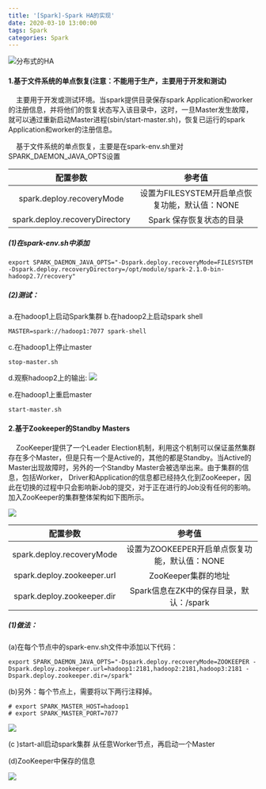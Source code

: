 ```yaml
---
title: '[Spark]-Spark HA的实现'
date: 2020-03-10 13:00:00
tags: Spark
categories: Spark
---
```

![分布式的HA](https://imgconvert.csdnimg.cn/aHR0cHM6Ly91cGxvYWQtaW1hZ2VzLmppYW5zaHUuaW8vdXBsb2FkX2ltYWdlcy80MzkxNDA3LTY5ZmJjMTRhZmM0NTk0NjAucG5n?x-oss-process=image/format,png)

#### 1.基于文件系统的单点恢复(注意：不能用于生产，主要用于开发和测试)
&nbsp;&nbsp;&nbsp;&nbsp;主要用于开发或测试环境。当spark提供目录保存spark Application和worker的注册信息，并将他们的恢复状态写入该目录中，这时，一旦Master发生故障，就可以通过重新启动Master进程(sbin/start-master.sh)，恢复已运行的spark Application和worker的注册信息。

&nbsp;&nbsp;&nbsp;&nbsp;基于文件系统的单点恢复，主要是在spark-env.sh里对SPARK_DAEMON_JAVA_OPTS设置

|配置参数|参考值|
|:-:|:-:|
|spark.deploy.recoveryMode|	设置为FILESYSTEM开启单点恢复功能，默认值：NONE|
|spark.deploy.recoveryDirectory|Spark 保存恢复状态的目录|

##### (1)在spark-env.sh中添加
```shell
export SPARK_DAEMON_JAVA_OPTS="-Dspark.deploy.recoveryMode=FILESYSTEM -Dspark.deploy.recoveryDirectory=/opt/module/spark-2.1.0-bin-hadoop2.7/recovery"
```

##### (2)测试：
a.在hadoop1上启动Spark集群
b.在hadoop2上启动spark shell
```shell
MASTER=spark://hadoop1:7077 spark-shell
```
c.在hadoop1上停止master
```shell
stop-master.sh
```
d.观察hadoop2上的输出:
![](https://imgconvert.csdnimg.cn/aHR0cHM6Ly91cGxvYWQtaW1hZ2VzLmppYW5zaHUuaW8vdXBsb2FkX2ltYWdlcy80MzkxNDA3LTM3ODllZTBkNzI4MWNlN2MucG5n?x-oss-process=image/format,png)

e.在hadoop1上重启master
```shell
start-master.sh
```

#### 2.基于Zookeeper的Standby Masters
&nbsp;&nbsp;&nbsp;&nbsp;ZooKeeper提供了一个Leader Election机制，利用这个机制可以保证虽然集群存在多个Master，但是只有一个是Active的，其他的都是Standby。当Active的Master出现故障时，另外的一个Standby Master会被选举出来。由于集群的信息，包括Worker， Driver和Application的信息都已经持久化到ZooKeeper，因此在切换的过程中只会影响新Job的提交，对于正在进行的Job没有任何的影响。加入ZooKeeper的集群整体架构如下图所示。

![](https://imgconvert.csdnimg.cn/aHR0cHM6Ly91cGxvYWQtaW1hZ2VzLmppYW5zaHUuaW8vdXBsb2FkX2ltYWdlcy80MzkxNDA3LTY0YTk3ZmMwNzhkZTdhOWUucG5n?x-oss-process=image/format,png)


|配置参数|参考值|
|:-:|:-:|
|spark.deploy.recoveryMode|设置为ZOOKEEPER开启单点恢复功能，默认值：NONE|
|spark.deploy.zookeeper.url|ZooKeeper集群的地址|
|spark.deploy.zookeeper.dir|	Spark信息在ZK中的保存目录，默认：/spark|

##### (1)做法：
(a)在每个节点中的spark-env.sh文件中添加以下代码：
```shell
export SPARK_DAEMON_JAVA_OPTS="-Dspark.deploy.recoveryMode=ZOOKEEPER -Dspark.deploy.zookeeper.url=hadoop1:2181,hadoop2:2181,hadoop3:2181 -Dspark.deploy.zookeeper.dir=/spark"
```
(b)另外：每个节点上，需要将以下两行注释掉。
```shell
# export SPARK_MASTER_HOST=hadoop1
# export SPARK_MASTER_PORT=7077
```

![](https://imgconvert.csdnimg.cn/aHR0cHM6Ly91cGxvYWQtaW1hZ2VzLmppYW5zaHUuaW8vdXBsb2FkX2ltYWdlcy80MzkxNDA3LTRjM2IxNTk3ZTI0YWI1NzQucG5n?x-oss-process=image/format,png)

(c )start-all启动spark集群
从任意Worker节点，再启动一个Master

(d)ZooKeeper中保存的信息

![](https://imgconvert.csdnimg.cn/aHR0cHM6Ly91cGxvYWQtaW1hZ2VzLmppYW5zaHUuaW8vdXBsb2FkX2ltYWdlcy80MzkxNDA3LTM5ZTAzYmRiMzI1MmRlMGMucG5n?x-oss-process=image/format,png)